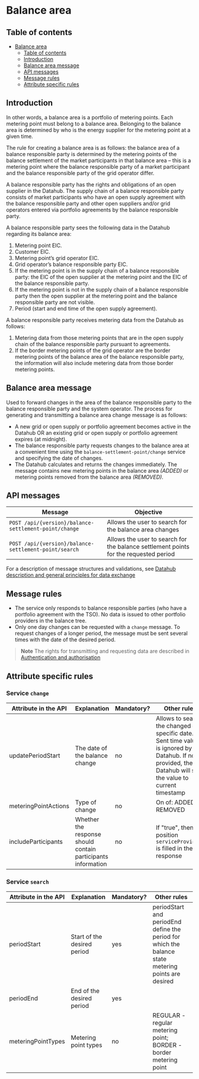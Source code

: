 ﻿# Balance area

## Table of contents

- [Balance area](#balance-area)
  - [Table of contents](#table-of-contents)
  - [Introduction](#introduction)
  - [Balance area message](#balance-area-message)
  - [API messages](#api-messages)
  - [Message rules](#message-rules)
  - [Attribute specific rules](#attribute-specific-rules)

## Introduction

In other words, a balance area is a portfolio of metering points. Each metering point must belong to a balance area. Belonging to the balance area is determined by who is the energy supplier for the metering point at a given time.

The rule for creating a balance area is as follows: the balance area of a balance responsible party is determined by the metering points of the balance settlement of the market participants in that balance area – this is a metering point where the balance responsible party of a market participant and the balance responsible party of the grid operator differ.

A balance responsible party has the rights and obligations of an open supplier in the Datahub. The supply chain of a balance responsible party consists of market participants who have an open supply agreement with the balance responsible party and other open suppliers and/or grid operators entered via portfolio agreements by the balance responsible party.

A balance responsible party sees the following data in the Datahub regarding its balance area:

1. Metering point EIC.
2. Customer EIC.
3. Metering point’s grid operator EIC.
4. Grid operator’s balance responsible party EIC.
5. If the metering point is in the supply chain of a balance responsible party: the EIC of the open supplier at the metering point and the EIC of the balance responsible party.
6. If the metering point is not in the supply chain of a balance responsible party then the open supplier at the metering point and the balance responsible party are not visible.
7. Period (start and end time of the open supply agreement).

A balance responsible party receives metering data from the Datahub as follows:

1. Metering data from those metering points that are in the open supply chain of the balance responsible party pursuant to agreements.
2. If the border metering points of the grid operator are the border metering points of the balance area of the balance responsible party, the information will also include metering data from those border metering points.

## Balance area message

Used to forward changes in the area of the balance responsible party to the balance responsible party and the system operator. The process for generating and transmitting a balance area change message is as follows:

- A new grid or open supply or portfolio agreement becomes active in the Datahub OR an existing grid or open supply or portfolio agreement expires (at midnight).
- The balance responsible party requests changes to the balance area at a convenient time using the `balance-settlement-point/change` service and specifying the date of changes.
- The Datahub calculates and returns the changes immediately. The message contains new metering points in the balance area *(ADDED)* or metering points removed from the balance area *(REMOVED)*.

## API messages

| Message                                               | Objective                                                                            |
|-------------------------------------------------------|--------------------------------------------------------------------------------------|
| `POST /api/{version}/balance-settlement-point/change` | Allows the user to search for the balance area changes                               |
| `POST /api/{version}/balance-settlement-point/search` | Allows the user to search for the balance settlement points for the requested period |

For a description of message structures and validations, see [Datahub description and general principles for data exchange](01-datahub-description-and-general-principles-for-data-exchange.md)

## Message rules

- The service only responds to balance responsible parties (who have a portfolio agreement with the TSO). No data is issued to other portfolio providers in the balance tree.
- Only one day changes can be requested with a `change` message. To request changes of a longer period, the message must be sent several times with the date of the desired period.

> **Note**
> The rights for transmitting and requesting data are described in [Authentication and authorisation](03-authentication-and-authorisation.md)

## Attribute specific rules

### Service `change`

| Attribute in the API | Explanation                                                  | Mandatory? | Other rules                                                                                                                                                 |
|----------------------|--------------------------------------------------------------|------------|-------------------------------------------------------------------------------------------------------------------------------------------------------------|
| updatePeriodStart    | The date of the balance change                               | no         | Allows to search the changed on specific date. Sent time value is ignored by Datahub. If not provided, then Datahub will set the value to current timestamp |
| meteringPointActions | Type of change                                               | no         | On of: ADDED, REMOVED                                                                                                                                       |
| includeParticipants  | Whether the response should contain participants information | no         | If "true", then position `serviceProviders` is filled in the response                                                                                       |

### Service `search`

| Attribute in the API | Explanation                 | Mandatory? | Other rules                                                                                         |
|----------------------|-----------------------------|------------|-----------------------------------------------------------------------------------------------------|
| periodStart          | Start of the desired period | yes        | periodStart and periodEnd define the period for which the balance state metering points are desired |
| periodEnd            | End of the desired period   | yes        |                                                                                                     |
| meteringPointTypes   | Metering point types        | no         | REGULAR - regular metering point; BORDER - border metering point                                    |